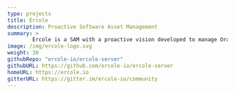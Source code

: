 ```yaml
---
type: projects
title: Ercole
description: Proactive Software Asset Management
summary: >
        Ercole is a SAM with a proactive vision developed to manage Oracle Databases: licensing, CPU and storage capacity, performance, fragmentation and RMAN backup schedule always under control. 
image: /img/ercole-logo.svg
weight: 30
githubRepo: "ercole-io/ercole-server"
githubURL: https://github.com/ercole-io/ercole-server
homeURL: https://ercole.io
gitterURL: https://gitter.im/ercole-io/community
---
```

